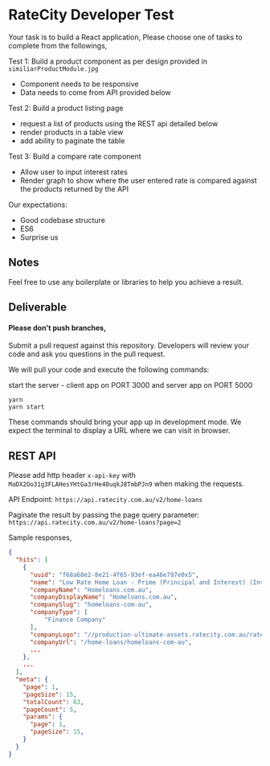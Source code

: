 # RateCity Developer Test

Your task is to build a React application, Please choose one of tasks to complete from the followings,

Test 1:
Build a product component as per design provided in `similiarProductModule.jpg`

- Component needs to be responsive
- Data needs to come from API provided below

Test 2:
Build a product listing page

- request a list of products using the REST api detailed below
- render products in a table view
- add ability to paginate the table

Test 3:
Build a compare rate component

- Allow user to input interest rates
- Render graph to show where the user entered rate is compared against the products returned by the API

Our expectations:

- Good codebase structure
- ES6
- Surprise us

## Notes

Feel free to use any boilerplate or libraries to help you achieve a result.

## Deliverable

#### Please don't push branches,

Submit a pull request against this repository. Developers will review your code and ask you questions in the pull request.

We will pull your code and execute the following commands:

start the server - client app on PORT 3000 and server app on PORT 5000

```
yarn
yarn start

```

These commands should bring your app up in development mode. We expect the terminal to display a URL where we can visit in browser.

## REST API

Please add http header `x-api-key` with `MaDX2Oo31g3FLAHesYHtGa3rHe40uqkJ8TmbPJn9` when making the requests.

API Endpoint:
`https://api.ratecity.com.au/v2/home-loans`

Paginate the result by passing the page query parameter:
`https://api.ratecity.com.au/v2/home-loans?page=2`

Sample responses,

```json
{
  "hits": [
    {
      "uuid": "f68a68e2-8e21-4f65-93ef-ea46e797e0x5",
      "name": "Low Rate Home Loan - Prime (Principal and Interest) (Investment) (LVR < 60%)",
      "companyName": "Homeloans.com.au",
      "companyDisplayName": "Homeloans.com.au",
      "companySlug": "homeloans-com-au",
      "companyType": [
          "Finance Company"
      ],
      "companyLogo": "//production-ultimate-assets.ratecity.com.au/ratecity/image/upload/v1597805820/company/jlxkbh5qzv93otec2crw.png",
      "companyUrl": "/home-loans/homeloans-com-au",
      ...
    },
    ...
  ],
  "meta": {
    "page": 1,
    "pageSize": 15,
    "totalCount": 63,
    "pageCount": 5,
    "params": {
      "page": 1,
      "pageSize": 15,
    }
  }
}
```
